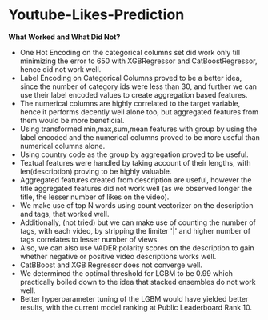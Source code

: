 # Youtube-Likes-Prediction

**What Worked and What Did Not?**

- One Hot Encoding on the categorical columns set did work only till minimizing the error to 650 with XGBRegressor and CatBoostRegressor, hence did not work well.
-  Label Encoding on Categorical Columns proved to be a better idea, since the number of category ids were less than 30, and further we can use their label encoded values to create aggregation based features.
- The numerical columns are highly correlated to the target variable, hence it performs decently well alone too, but aggregated features from them would be more beneficial.
- Using transformed min,max,sum,mean features with group by using the label encoded and the numerical columns proved to be more useful than numerical columns alone.
- Using country code as the group by aggregation proved to be useful.
- Textual features were handled by taking account of their lengths, with len(description) proving to be highly valuable.
- Aggregated features created from description are useful, however the title aggregated features did not work well (as we observed longer the title, the lesser number of likes on the video).
- We make use of top N words using count vectorizer on the description and tags, that worked well.
- Additionally, (not tried) but we can make use of counting the number of tags, with each video, by stripping the limiter '|' and higher number of tags correlates to lesser number of views.
- Also, we can also use VADER polarity scores on the description to gain whether negative or positive video descriptions works well.
- CatBBoost and XGB Regressor does not converge well.
- We determined the optimal threshold for LGBM to be 0.99 which practically boiled down to the idea that stacked ensembles do not work well.
- Better hyperparameter tuning of the LGBM would have yielded better results, with the current model ranking at Public Leaderboard Rank 10.
